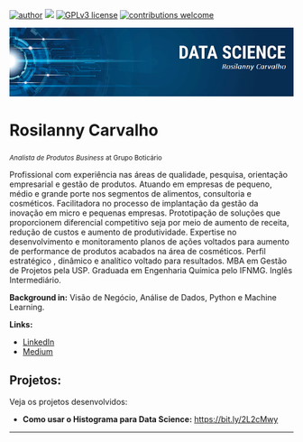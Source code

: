 [![author](https://img.shields.io/badge/author-Rosilanny-red.svg)](https://www.linkedin.com/in/rosilanny-carvalho/) [![](https://img.shields.io/badge/python-3.11+-blue.svg)](https://www.python.org/downloads/release/python-311/) [![GPLv3 license](https://img.shields.io/badge/License-GPLv3-blue.svg)](http://perso.crans.org/besson/LICENSE.html) [![contributions welcome](https://img.shields.io/badge/contributions-welcome-brightgreen.svg?style=flat)](https://github.com/Rosilanny/Projetos_Data_Science)

<p align="center">
  <img src="bannerq.png" >
</p>

# Rosilanny Carvalho
<sub> *Analista de Produtos Business* at Grupo Boticário</sub>

Profissional com experiência nas áreas de qualidade, pesquisa, orientação empresarial e gestão de produtos. Atuando em empresas de pequeno, médio e grande porte nos segmentos de alimentos, consultoria e cosméticos. 
Facilitadora no processo de implantação da gestão da inovação em micro e pequenas empresas. Prototipação de soluções que proporcionem diferencial competitivo seja por meio de aumento de receita, redução de custos e aumento de produtividade. 
Expertise no desenvolvimento e monitoramento planos de ações voltados para aumento de performance de produtos acabados na área de cosméticos.
Perfil estratégico , dinâmico e analítico voltado para resultados. 
MBA em Gestão de Projetos pela USP. Graduada em Engenharia Química pelo IFNMG. Inglês Intermediário.

**Background in:** Visão de Negócio, Análise de Dados, Python e Machine Learning.

**Links:**
* [LinkedIn](https://www.linkedin.com/in/rosilanny-carvalho)
* [Medium](https://medium.com/@rosilannysoares)


## Projetos:
Veja os projetos desenvolvidos:

* **Como usar o Histograma para Data Science:** https://bit.ly/2L2cMwy


---

